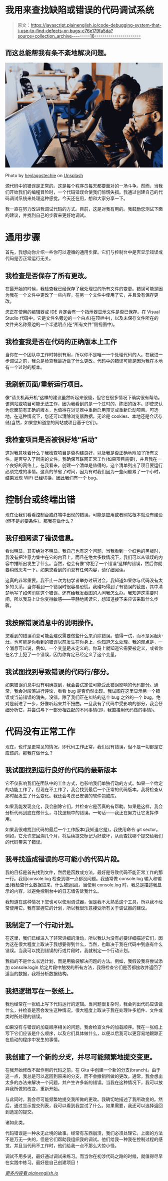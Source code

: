 # 我用来查找缺陷或错误的代码调试系统

> 原文：<https://javascript.plainenglish.io/code-debugging-system-that-i-use-to-find-defects-or-bugs-c76e179fa5da?source=collection_archive---------16----------------------->

## 而这总能帮我有条不紊地解决问题。

![](img/1b5e516ee30cf5f4b2aa8056f87395f1.png)

Photo by [heylagostechie](https://unsplash.com/@heylagostechie?utm_source=medium&utm_medium=referral) on [Unsplash](https://unsplash.com?utm_source=medium&utm_medium=referral)

源代码中的错误是正常的。这是每个程序员每天都要面对的一场斗争。然而，当我们开始我们的编程冒险时，一个代码错误会使我们惊慌失措。我通过创建自己的代码调试系统来处理这种感觉。今天还在用，想和大家分享一下。

我一直在努力改进我调试代码的方式。目前，这是对我有用的。我鼓励您测试下面的建议，并找到自己的步骤来更好地调试。

# 通用步骤

首先，我想向你介绍一些你可以遵循的通用步骤。它们与控制台中是否显示错误或代码是否正常运行无关。

## 我检查是否保存了所有更改。

在最开始的时候，我检查我已经保存了我处理过的所有文件的变更。错误可能是因为我在一个文件中更改了一些内容，在另一个文件中使用了它，并且没有保存更改。

您正在使用的编辑器或 IDE 肯定会有一个指示器显示文件是否已保存。在 Visual Studio 代码中，它是文件名旁边的一个白点(在顶栏中)，以及未保存文件所在的文件夹名称旁边的一个半透明点(在“所有文件”侧视图中)。

## 我检查我是否在代码的正确版本上工作

当你在一个团队中工作时特别有用，所以你不是唯一一个处理代码的人。在我进一步调试之前，我总是检查我最近做了什么更改。代码中的错误可能是因为我在本地有一个过时的版本。

## 我刷新页面/重新运行项目。

像“请关机再开机”这样的建议虽然听起来很傻，但它在很多情况下确实很有帮助。该网站或项目可能无法工作，因为我看到的是一个过时的，陈旧的版本。即使您认为您面前有正确的版本，也值得在浏览器中重新启用预览或重新启动项目。可选地，在这种情况下，您还可以清除浏览器数据，无论是 cookies、本地还是会话存储(当然，如果您知道您的网站或项目基于它们)。

## 我检查项目是否被很好地“启动”

这对我意味着什么？我检查项目是否构建良好，以及我是否正确地附加了所有文件。是否导入了所需的文件。我确保互联网正常工作(如果项目需要)，并且我在一个良好的网络上。在我看来，创建一个清单是值得的，这个清单列出了项目要运行必须完成的事情。这真的节省了时间，因为有时我们因为一些问题累了一个小时，结果发现 WiFi 已经切换，因此我们有一个 bug。

# 控制台或终端出错

现在让我们看看控制台或终端中出现的错误。可能是应用或者网站根本就没有建设(但不是必要条件)。那我在做什么？

## 我仔细阅读了错误信息。

看似明显，其实绝对不明显。我自己也有这个问题，当我看到一个红色的黑板时，我没有把注意力集中在它的内容上。而且在绝大多数情况下，我们可以从错误的内容中推断出发生了什么。当然，也会有像“你犯了一个错误”这样的错误，然后你就要稍微思考一下。如果您看到的消息有任何内容，请仔细阅读。

这真的非常重要。我不止一次为初学者举办过研讨会，我知道如果你与代码没有太多的关系，当你看到一个错误时很容易恐慌。我碰巧得到了有错误的截图，其中清楚地写了如何消除这个错误。还有给我发截图的人问我怎么办。我知道这需要时间，所以我马上让你变得敏感——平静地阅读它，想知道接下来应该采取什么步骤。

## 我按照错误消息中的说明操作。

您看到的错误消息可能会建议需要做些什么来消除错误。值得一试，而不是另起炉灶。也可能是你看到的错误以前发生在你身上，你知道怎么处理。我的观点是，一个消息可以说，例如，一个变量是未定义的。你马上就知道它需要被定义，或者你在名字上犯了一个错误，因为你肯定已经定义了这个变量。

## 我试图找到导致错误的代码行/部分。

如果错误消息中没有明确提到，我会尝试定位可能受此错误影响的代码部分。通常，我会对段落进行评论，看看 bug 是否仍然出现。我试图在这里显示另一个错误或当前错误的消失。没错，除了我们正在纠结的这个 bug 之外的一个 bug，绝对是前进了一步，好像听起来并不扭曲。一旦我有了代码中受影响的部分，我会仔细分析它，并尝试与下一部分相匹配的不同事情(即，我直接用代码做的事情)。

# 代码没有正常工作

现在，也许是更常见的情况，即代码工作正常，我们没有错误，但不是一切都是它应该的。那我在做什么？

## 我试图找到运行良好的代码的最新版本

它不仅影响我们在团队中的工作方式，也影响我们单独行动的方式。如果一个给定的功能工作了，但现在不工作了，我会找到最后一个正常的代码版本。我将检查从那时起发生了什么变化。我还会考虑已安装的软件包或库。

如果我能发现变化，我会删除它们，并检查它是否真的有帮助。如果是这样，我会分析代码到底在做什么，寻找逻辑中的错误。一句话——我正在努力让它发挥作用。

如果我很难找到代码的最后一个工作版本(我知道它是)，我使用命令 git sector。例如，它允许您回溯几个月，将后续提交标记为好或坏，从而查找哪个提交给我们的代码带来了错误。

## 我寻找造成错误的尽可能小的代码片段。

我的目标是首先找到文件，然后是函数或方法，最好是导致代码不能正常工作的那一行。我用console.log 检查到哪一点都没问题。我通常做 console.log 输入和输出(我检查什么数据进来，什么被返回)。当使用 console.log 时，我总是描述我显示的内容，以避免控制台中的日志墙告诉我什么。

我知道在这种情况下您也可以使用调试器，但是我不太熟悉这个工具，所以我不经常使用它。我有掌握它的计划，所以我很乐意接受所有关于调试器的建议。

## 我制定了一个行动计划。

在这里，我们已经进入了非常详细的活动，所以我认为没有必要详细描述它们，因为这在很大程度上取决于我想要得到什么，当然，也取决于我在代码中到底有什么错误。当我可以找到错误的行或片段时，我就制定一个行动计划。

我指的不是什么长远计划，而是用脑袋解决问题的方法。例如，我假设我将尝试添加 console.login 给定片段中触发的所有方法，我将检查它们是否都接收并返回了适当的数据，我将分析数据结构。

## 我把逻辑写在一张纸上。

我也经常在一张纸上写下代码运行的逻辑。当问题很复杂时，我会列出代码应该做什么，并检查是否会发生这种情况。很大程度上取决于我在处理许多组件、文件或类时所处理的错误。

如果没有与错误的加载顺序相关的问题，我会检查文件的加载顺序。我在一张纸上写下它们应该是什么顺序，以及它们具体做什么，以便以后我可以更容易地跟踪正在启动的程序中发生的事情。

## 我创建了一个新的*分支*，并尽可能频繁地提交变更。

在我开始修改不起作用的代码之前，在 Gita 中创建一个新的分支(branch)。由于这一点，我总是可以返回到原来的分支，而不会撤销所做的更改。通常，我会想出太多的办法来解决一个问题，并产生许多新的错误。当我在这种情况下，我可以放弃我所做的改变，重新开始。

与此同时，我会尽可能频繁地提交我所做的更改。我确切地描述了我所改变的。然后，通过显示提交列表，我可以看到我尝试了什么。如果需要，我还可以选择返回到选定的提交。

诸如此类。

代码错误是一种永无止境的故事。经常有东西崩溃，我们必须处理它。上面的方法不是万无一失的，但是它们帮助我组织我的调试。他们给我一种我在控制过程的感觉，并且当代码不工作时，他们给我一点不那么大惊小怪。

调试不用多说，最好通过调试来练习。而当你在初涉代码之路的时候，就值得尽早在实践中练习。最好是自己创建项目！

[*更多内容看 plainenglish.io*](http://plainenglish.io/)